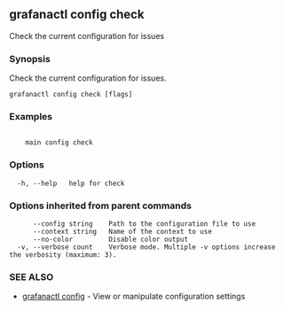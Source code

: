 ## grafanactl config check

Check the current configuration for issues

### Synopsis

Check the current configuration for issues.

```
grafanactl config check [flags]
```

### Examples

```

	main config check
```

### Options

```
  -h, --help   help for check
```

### Options inherited from parent commands

```
      --config string    Path to the configuration file to use
      --context string   Name of the context to use
      --no-color         Disable color output
  -v, --verbose count    Verbose mode. Multiple -v options increase the verbosity (maximum: 3).
```

### SEE ALSO

* [grafanactl config](grafanactl_config.md)	 - View or manipulate configuration settings

